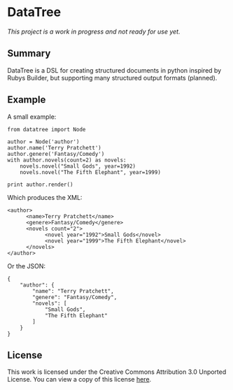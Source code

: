 DataTree
========

_This project is a work in progress and not ready for use yet._

Summary
-------
DataTree is a DSL for creating structured documents in python inspired by Rubys 
Builder, but supporting many structured output formats (planned).

Example
-------
A small example: 

	from datatree import Node

    author = Node('author')
    author.name('Terry Pratchett')
    author.genere('Fantasy/Comedy')
    with author.novels(count=2) as novels:
        novels.novel("Small Gods", year=1992) 
        novels.novel("The Fifth Elephant", year=1999)

    print author.render() 

Which produces the XML:

    <author>
          <name>Terry Pratchett</name>
          <genere>Fantasy/Comedy</genere>
          <novels count="2">
                <novel year="1992">Small Gods</novel>
                <novel year="1999">The Fifth Elephant</novel>
          </novels>
    </author>

Or the JSON:

    {
        "author": {
            "name": "Terry Pratchett", 
            "genere": "Fantasy/Comedy", 
            "novels": [
                "Small Gods", 
                "The Fifth Elephant"
            ]
        }
    }

License
-------
This work is licensed under the Creative Commons Attribution 3.0 Unported 
License. You can view a copy of this license [here][license].

[license]: http://creativecommons.org/licenses/by/3.0/ "Creative Commons Attribution 3.0 Unported License"